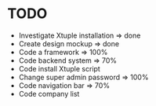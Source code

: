 # TODO
 - Investigate Xtuple installation => done
 - Create design mockup => done
 - Code a framework => 100%
 - Code backend system => 70%
 - Code install Xtuple script
 - Change super admin password => 100%
 - Code navigation bar => 70%
 - Code company list